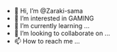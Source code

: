 - 👋 Hi, I’m @Zaraki-sama
- 👀 I’m interested in GAMING
- 🌱 I’m currently learning ...
- 💞️ I’m looking to collaborate on ...
- 📫 How to reach me ...

<!---
Zaraki-sama/Zaraki-sama is a ✨ special ✨ repository because its `README.md` (this file) appears on your GitHub profile.
You can click the Preview link to take a look at your changes.
--->
